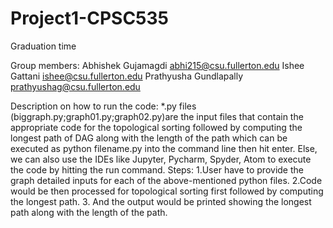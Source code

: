 # Project1-CPSC535
Graduation time

Group members:
Abhishek Gujamagdi abhi215@csu.fullerton.edu
Ishee Gattani ishee@csu.fullerton.edu
Prathyusha Gundlapally prathyushag@csu.fullerton.edu


Description on how to run the code:
*.py files (biggraph.py;graph01.py;graph02.py)are the input files that contain the appropriate code for
the topological sorting followed by computing the longest path of DAG along with the length of the path
which can be executed as python filename.py into the command line then hit enter. Else, we can also use
the IDEs like Jupyter, Pycharm, Spyder, Atom to execute the code by hitting the run command.
Steps:
1.User have to provide the graph detailed inputs for each of the above-mentioned python files.
2.Code would be then processed for topological sorting first followed by computing the longest path.
3. And the output would be printed showing the longest path along with the length of the path.


